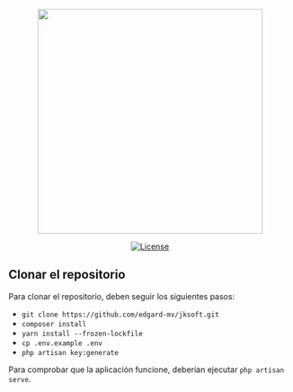 <p align="center"><img src="https://res.cloudinary.com/dtfbvvkyp/image/upload/v1566331377/laravel-logolockup-cmyk-red.svg" width="400"></p>

<p align="center">
<a href="https://packagist.org/packages/laravel/framework"><img src="https://poser.pugx.org/laravel/framework/license.svg" alt="License"></a>
</p>

## Clonar el repositorio

Para clonar el repositorio, deben seguir los siguientes pasos:

- `git clone https://github.com/edgard-mv/jksoft.git`
- `composer install`
- `yarn install --frozen-lockfile`
- `cp .env.example .env`
- `php artisan key:generate`

Para comprobar que la aplicación funcione, deberían ejecutar `php artisan serve`.
